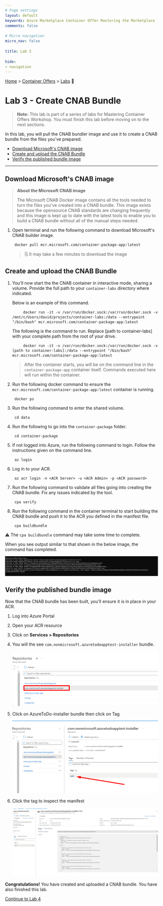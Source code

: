 ```yaml
---
# Page settings
layout: default
keywords: Azure Marketplace Container Offer Mastering the Marketplace
comments: false

# Micro navigation
micro_nav: false

title: Lab 3

hide:
- navigation
---
```


[Home](/) > [Container Offers](../../index) > [Labs](../../index.md#labs) 🧪

# Lab 3 - Create CNAB Bundle

> **Note:** This lab is part of a series of labs for Mastering Container Offers Workshop. You must finish this lab before moving on to the next sections.

In this lab, you will pull the CNAB bundler image and use it to create a CNAB bundle from the files you've prepared.

<!-- no toc -->
- [Download Microsoft's CNAB image](#download-microsofts-cnab-image)
- [Create and upload the CNAB Bundle](#create-and-upload-the-cnab-bundle)
- [Verify the published bundle image](#verify-the-published-bundle-image)

---

## Download Microsoft's CNAB image

> **About the Microsoft CNAB image**
>
> The Microsoft CNAB Docker image contains all the tools needed to turn the files you've created into a CNAB bundle. This image exists because the opensource CNAB standards are changing frequently and this image is kept up to date with the latest tools to enable you to build a CNAB bundle without all of the manual steps needed.

1. Open terminal and run the following command to download Microsoft's CNAB builder image.

        docker pull mcr.microsoft.com/container-package-app:latest

    > 🗒️ It may take a few minutes to download the image

## Create and upload the CNAB Bundle

1. You'll now start the the CNAB container in interactive mode, sharing a volume. Provide the full path to your `container-labs` directory where indicated.

    Below is an example of this command.

            docker run -it -v /var/run/docker.sock:/var/run/docker.sock -v /mnt/c/Users/david/projects/container-labs:/data --entrypoint "/bin/bash" mcr.microsoft.com/container-package-app:latest

    The following is the command to run. Replace [path to container-labs] with your complete path from the root of your drive.

            docker run -it -v /var/run/docker.sock:/var/run/docker.sock -v [path to container-labs]:/data --entrypoint "/bin/bash" mcr.microsoft.com/container-package-app:latest

    > After the container starts, you will be on the command line in the `container-package-app` container itself. Commands executed here will run within the container.

2. Run the following docker command to ensure the `mcr.microsoft.com/container-package-app:latest` container is running.

        docker ps

3. Run the following command to enter the shared volume.

        cd data

4. Run the following to go into the `container-package` folder.

        cd container-package

5. If not logged into Azure, run the following command to login. Follow the instructions given on the command line.

        az login

6. Log in to your ACR.

        az acr login -n <ACR Server> -u <ACR Admin> -p <ACR password>

7. Run the following command to validate all files going into creating the CNAB bundle. Fix any issues indicated by the tool.

        cpa verify

8. Run the following command in the container terminal to start building the CNAB bundle and push it to the ACR you defined in the manifest file.

        cpa buildbundle

  ⚠️ The `cpa buildbundle` command may take some time to complete.

  When you see output similar to that shown in the below image, the command has completed.

  ![Terminal](images/image2.png)

## Verify the published bundle image

Now that the CNAB bundle has been built, you'll ensure it is in place in your ACR.

1. Log into Azure Portal
2. Open your ACR resource
3. Click on **Services > Repositories**
4. You will the see `com.nonmicrosoft.azuretodoapptest-installer` bundle.

    ![ACR](./images/image4.png)

5. Click on AzureToDo-installer bundle then click on Tag

    ![Tag](./images/image5.png)

6. Click the tag to inspect the manifest

    ![](./images/image3.png)

**Congratulations!** You have created and uploaded a CNAB bundle. You have also finished this lab.

[Continue to Lab 4](../lab4-publishing-container-offer/index.md)